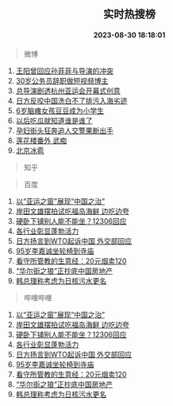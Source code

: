<div align="center"><h2>实时热搜榜</h2><h4>2023-08-30 18:18:01</h4></div>

> 微博  

1. [王阳曾回应孙菲菲与导演的冲突](https://s.weibo.com/weibo?q=%23%E7%8E%8B%E9%98%B3%E6%9B%BE%E5%9B%9E%E5%BA%94%E5%AD%99%E8%8F%B2%E8%8F%B2%E4%B8%8E%E5%AF%BC%E6%BC%94%E7%9A%84%E5%86%B2%E7%AA%81%23&t=31&band_rank=1&Refer=top)<br />
2. [30岁公务员辞职做短视频博主](https://s.weibo.com/weibo?q=%2330%E5%B2%81%E5%85%AC%E5%8A%A1%E5%91%98%E8%BE%9E%E8%81%8C%E5%81%9A%E7%9F%AD%E8%A7%86%E9%A2%91%E5%8D%9A%E4%B8%BB%23&t=31&band_rank=2&Refer=top)<br />
3. [总导演剧透杭州亚运会开幕式创意](https://s.weibo.com/weibo?q=%23%E6%80%BB%E5%AF%BC%E6%BC%94%E5%89%A7%E9%80%8F%E6%9D%AD%E5%B7%9E%E4%BA%9A%E8%BF%90%E4%BC%9A%E5%BC%80%E5%B9%95%E5%BC%8F%E5%88%9B%E6%84%8F%23&t=31&band_rank=3&Refer=top)<br />
4. [日方反咬中国洗白不了排污入海劣迹](https://s.weibo.com/weibo?q=%23%E6%97%A5%E6%96%B9%E5%8F%8D%E5%92%AC%E4%B8%AD%E5%9B%BD%E6%B4%97%E7%99%BD%E4%B8%8D%E4%BA%86%E6%8E%92%E6%B1%A1%E5%85%A5%E6%B5%B7%E5%8A%A3%E8%BF%B9%23&t=31&band_rank=4&Refer=top)<br />
5. [6岁脑瘫女孩豆豆成为小学生](https://s.weibo.com/weibo?q=%236%E5%B2%81%E8%84%91%E7%98%AB%E5%A5%B3%E5%AD%A9%E8%B1%86%E8%B1%86%E6%88%90%E4%B8%BA%E5%B0%8F%E5%AD%A6%E7%94%9F%23&t=31&band_rank=5&Refer=top)<br />
6. [以后吃瓜就知道谁是谁了](https://s.weibo.com/weibo?q=%E4%BB%A5%E5%90%8E%E5%90%83%E7%93%9C%E5%B0%B1%E7%9F%A5%E9%81%93%E8%B0%81%E6%98%AF%E8%B0%81%E4%BA%86&t=31&band_rank=6&Refer=top)<br />
7. [孕妇街头狂奔追人交警果断出手](https://s.weibo.com/weibo?q=%23%E5%AD%95%E5%A6%87%E8%A1%97%E5%A4%B4%E7%8B%82%E5%A5%94%E8%BF%BD%E4%BA%BA%E4%BA%A4%E8%AD%A6%E6%9E%9C%E6%96%AD%E5%87%BA%E6%89%8B%23&t=31&band_rank=7&Refer=top)<br />
8. [莲花楼番外 武痴](https://s.weibo.com/weibo?q=%E8%8E%B2%E8%8A%B1%E6%A5%BC%E7%95%AA%E5%A4%96%20%E6%AD%A6%E7%97%B4&t=31&band_rank=8&Refer=top)<br />
9. [北京冰雹](https://s.weibo.com/weibo?q=%E5%8C%97%E4%BA%AC%E5%86%B0%E9%9B%B9&t=31&band_rank=9&Refer=top)<br />

> 知乎  


> 百度  

1. [以“亚运之窗”展现“中国之治”](https://www.baidu.com/s?wd=%E4%BB%A5%E2%80%9C%E4%BA%9A%E8%BF%90%E4%B9%8B%E7%AA%97%E2%80%9D%E5%B1%95%E7%8E%B0%E2%80%9C%E4%B8%AD%E5%9B%BD%E4%B9%8B%E6%B2%BB%E2%80%9D&sa=fyb_news&rsv_dl=fyb_news)<br />
2. [岸田文雄摆拍试吃福岛海鲜 边吃边夸](https://www.baidu.com/s?wd=%E5%B2%B8%E7%94%B0%E6%96%87%E9%9B%84%E6%91%86%E6%8B%8D%E8%AF%95%E5%90%83%E7%A6%8F%E5%B2%9B%E6%B5%B7%E9%B2%9C+%E8%BE%B9%E5%90%83%E8%BE%B9%E5%A4%B8&sa=fyb_news&rsv_dl=fyb_news)<br />
3. [硬卧下铺别人能不能坐？12306回应](https://www.baidu.com/s?wd=%E7%A1%AC%E5%8D%A7%E4%B8%8B%E9%93%BA%E5%88%AB%E4%BA%BA%E8%83%BD%E4%B8%8D%E8%83%BD%E5%9D%90%EF%BC%9F12306%E5%9B%9E%E5%BA%94&sa=fyb_news&rsv_dl=fyb_news)<br />
4. [各行业彰显蓬勃活力](https://www.baidu.com/s?wd=%E5%90%84%E8%A1%8C%E4%B8%9A%E5%BD%B0%E6%98%BE%E8%93%AC%E5%8B%83%E6%B4%BB%E5%8A%9B&sa=fyb_news&rsv_dl=fyb_news)<br />
5. [日方扬言到WTO起诉中国 外交部回应](https://www.baidu.com/s?wd=%E6%97%A5%E6%96%B9%E6%89%AC%E8%A8%80%E5%88%B0WTO%E8%B5%B7%E8%AF%89%E4%B8%AD%E5%9B%BD+%E5%A4%96%E4%BA%A4%E9%83%A8%E5%9B%9E%E5%BA%94&sa=fyb_news&rsv_dl=fyb_news)<br />
6. [95岁李嘉诚坐轮椅到寺庙](https://www.baidu.com/s?wd=95%E5%B2%81%E6%9D%8E%E5%98%89%E8%AF%9A%E5%9D%90%E8%BD%AE%E6%A4%85%E5%88%B0%E5%AF%BA%E5%BA%99&sa=fyb_news&rsv_dl=fyb_news)<br />
7. [看守所管教的生意经：20元烟卖120](https://www.baidu.com/s?wd=%E7%9C%8B%E5%AE%88%E6%89%80%E7%AE%A1%E6%95%99%E7%9A%84%E7%94%9F%E6%84%8F%E7%BB%8F%EF%BC%9A20%E5%85%83%E7%83%9F%E5%8D%96120&sa=fyb_news&rsv_dl=fyb_news)<br />
8. [“华尔街之狼”正抄底中国房地产](https://www.baidu.com/s?wd=%E2%80%9C%E5%8D%8E%E5%B0%94%E8%A1%97%E4%B9%8B%E7%8B%BC%E2%80%9D%E6%AD%A3%E6%8A%84%E5%BA%95%E4%B8%AD%E5%9B%BD%E6%88%BF%E5%9C%B0%E4%BA%A7&sa=fyb_news&rsv_dl=fyb_news)<br />
9. [韩总理称考虑为日核污水更名](https://www.baidu.com/s?wd=%E9%9F%A9%E6%80%BB%E7%90%86%E7%A7%B0%E8%80%83%E8%99%91%E4%B8%BA%E6%97%A5%E6%A0%B8%E6%B1%A1%E6%B0%B4%E6%9B%B4%E5%90%8D&sa=fyb_news&rsv_dl=fyb_news)<br />

> 哔哩哔哩  

1. [以“亚运之窗”展现“中国之治”](https://www.baidu.com/s?wd=%E4%BB%A5%E2%80%9C%E4%BA%9A%E8%BF%90%E4%B9%8B%E7%AA%97%E2%80%9D%E5%B1%95%E7%8E%B0%E2%80%9C%E4%B8%AD%E5%9B%BD%E4%B9%8B%E6%B2%BB%E2%80%9D&sa=fyb_news&rsv_dl=fyb_news)<br />
2. [岸田文雄摆拍试吃福岛海鲜 边吃边夸](https://www.baidu.com/s?wd=%E5%B2%B8%E7%94%B0%E6%96%87%E9%9B%84%E6%91%86%E6%8B%8D%E8%AF%95%E5%90%83%E7%A6%8F%E5%B2%9B%E6%B5%B7%E9%B2%9C+%E8%BE%B9%E5%90%83%E8%BE%B9%E5%A4%B8&sa=fyb_news&rsv_dl=fyb_news)<br />
3. [硬卧下铺别人能不能坐？12306回应](https://www.baidu.com/s?wd=%E7%A1%AC%E5%8D%A7%E4%B8%8B%E9%93%BA%E5%88%AB%E4%BA%BA%E8%83%BD%E4%B8%8D%E8%83%BD%E5%9D%90%EF%BC%9F12306%E5%9B%9E%E5%BA%94&sa=fyb_news&rsv_dl=fyb_news)<br />
4. [各行业彰显蓬勃活力](https://www.baidu.com/s?wd=%E5%90%84%E8%A1%8C%E4%B8%9A%E5%BD%B0%E6%98%BE%E8%93%AC%E5%8B%83%E6%B4%BB%E5%8A%9B&sa=fyb_news&rsv_dl=fyb_news)<br />
5. [日方扬言到WTO起诉中国 外交部回应](https://www.baidu.com/s?wd=%E6%97%A5%E6%96%B9%E6%89%AC%E8%A8%80%E5%88%B0WTO%E8%B5%B7%E8%AF%89%E4%B8%AD%E5%9B%BD+%E5%A4%96%E4%BA%A4%E9%83%A8%E5%9B%9E%E5%BA%94&sa=fyb_news&rsv_dl=fyb_news)<br />
6. [95岁李嘉诚坐轮椅到寺庙](https://www.baidu.com/s?wd=95%E5%B2%81%E6%9D%8E%E5%98%89%E8%AF%9A%E5%9D%90%E8%BD%AE%E6%A4%85%E5%88%B0%E5%AF%BA%E5%BA%99&sa=fyb_news&rsv_dl=fyb_news)<br />
7. [看守所管教的生意经：20元烟卖120](https://www.baidu.com/s?wd=%E7%9C%8B%E5%AE%88%E6%89%80%E7%AE%A1%E6%95%99%E7%9A%84%E7%94%9F%E6%84%8F%E7%BB%8F%EF%BC%9A20%E5%85%83%E7%83%9F%E5%8D%96120&sa=fyb_news&rsv_dl=fyb_news)<br />
8. [“华尔街之狼”正抄底中国房地产](https://www.baidu.com/s?wd=%E2%80%9C%E5%8D%8E%E5%B0%94%E8%A1%97%E4%B9%8B%E7%8B%BC%E2%80%9D%E6%AD%A3%E6%8A%84%E5%BA%95%E4%B8%AD%E5%9B%BD%E6%88%BF%E5%9C%B0%E4%BA%A7&sa=fyb_news&rsv_dl=fyb_news)<br />
9. [韩总理称考虑为日核污水更名](https://www.baidu.com/s?wd=%E9%9F%A9%E6%80%BB%E7%90%86%E7%A7%B0%E8%80%83%E8%99%91%E4%B8%BA%E6%97%A5%E6%A0%B8%E6%B1%A1%E6%B0%B4%E6%9B%B4%E5%90%8D&sa=fyb_news&rsv_dl=fyb_news)<br />
